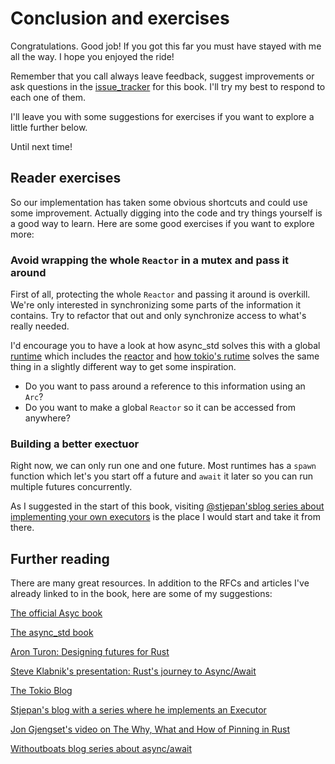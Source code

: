 # Conclusion and exercises

Congratulations. Good job! If you got this far you must have stayed with me
all the way. I hope you enjoyed the ride!

Remember that you call always leave feedback, suggest improvements or ask questions
in the [issue_tracker](https://github.com/cfsamson/books-futures-explained/issues) for this book.
I'll try my best to respond to each one of them.

I'll leave you with some suggestions for exercises if you want to explore a little further below.

Until next time!

## Reader exercises

So our implementation has taken some obvious shortcuts and could use some improvement. 
Actually digging into the code and try things yourself is a good way to learn. Here are
some good exercises if you want to explore more:

### Avoid wrapping the whole `Reactor` in a mutex and pass it around

First of all, protecting the whole `Reactor` and passing it around is overkill. We're only
interested in synchronizing some parts of the information it contains. Try to refactor that
out and only synchronize access to what's really needed.

I'd encourage you to have a look at how async_std solves this with a global [runtime](https://github.com/async-rs/async-std/blob/b446cd023084a157b8a531cff65b8df37750be58/src/rt/mod.rs#L15-L23) which includes the [reactor](https://github.com/async-rs/async-std/blob/b446cd023084a157b8a531cff65b8df37750be58/src/rt/runtime.rs#L39-L70)
and [how tokio's rutime](https://github.com/tokio-rs/tokio/blob/19a87e090ed528001e0363a30f6165304a710d49/tokio/src/runtime/context.rs#L2-L12) solves the same
thing in a slightly different way to get some inspiration.

* Do you want to pass around a reference to this information using an `Arc`?
* Do you want to make a global `Reactor` so it can be accessed from anywhere?

### Building a better exectuor

Right now, we can only run one and one future. Most runtimes has a `spawn` 
function which let's you start off a future and `await` it later so you
can run multiple futures concurrently.

As I suggested in the start of this book, visiting [@stjepan'sblog series about implementing your own executors](https://stjepang.github.io/2020/01/31/build-your-own-executor.html)
is the place I would start and take it from there.

## Further reading

There are many great resources. In addition to the RFCs and articles I've already
linked to in the book, here are some of my suggestions:

[The official Asyc book](https://rust-lang.github.io/async-book/01_getting_started/01_chapter.html)

[The async_std book](https://book.async.rs/)

[Aron Turon: Designing futures for Rust](https://aturon.github.io/blog/2016/09/07/futures-design/)

[Steve Klabnik's presentation: Rust's journey to Async/Await](https://www.infoq.com/presentations/rust-2019/)

[The Tokio Blog](https://tokio.rs/blog/2019-10-scheduler/)

[Stjepan's blog with a series where he implements an Executor](https://stjepang.github.io/)

[Jon Gjengset's video on The Why, What and How of Pinning in Rust](https://youtu.be/DkMwYxfSYNQ)

[Withoutboats blog series about async/await](https://boats.gitlab.io/blog/post/2018-01-25-async-i-self-referential-structs/)

[condvar_std]: https://doc.rust-lang.org/stable/std/sync/struct.Condvar.html
[condvar_wiki]: https://en.wikipedia.org/wiki/Monitor_(synchronization)#Condition_variables
[arcwake]: https://rust-lang-nursery.github.io/futures-api-docs/0.3.0-alpha.13/futures/task/trait.ArcWake.html